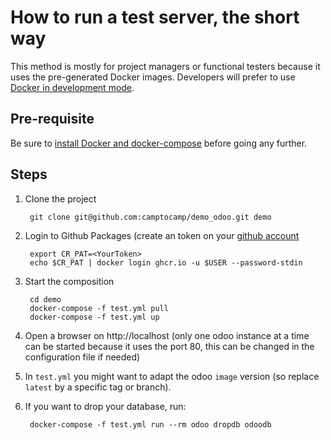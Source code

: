 <!--
This file has been generated with 'invoke project.sync'.
Do not modify. Any manual change will be lost.
Please propose your modification on
https://github.com/camptocamp/odoo-template instead.
-->
# How to run a test server, the short way

This method is mostly for project managers or functional testers because it uses the pre-generated Docker images. Developers will prefer to use [Docker in development mode](docker-dev.md).

## Pre-requisite

Be sure to [install Docker and docker-compose](prerequisite.md) before going any further.

## Steps

1. Clone the project

        git clone git@github.com:camptocamp/demo_odoo.git demo

2. Login to Github Packages (create an token on your [github account](https://docs.github.com/en/free-pro-team@latest/github/authenticating-to-github/creating-a-personal-access-token) 
        
        export CR_PAT=<YourToken>
        echo $CR_PAT | docker login ghcr.io -u $USER --password-stdin

3. Start the composition

        cd demo
        docker-compose -f test.yml pull
        docker-compose -f test.yml up

4. Open a browser on http://localhost (only one odoo instance at a time can be
   started because it uses the port 80, this can be changed in the
   configuration file if needed)

4. In `test.yml` you might want to adapt the odoo `image` version (so replace `latest` by a specific tag or branch).

5. If you want to drop your database, run:

        docker-compose -f test.yml run --rm odoo dropdb odoodb
